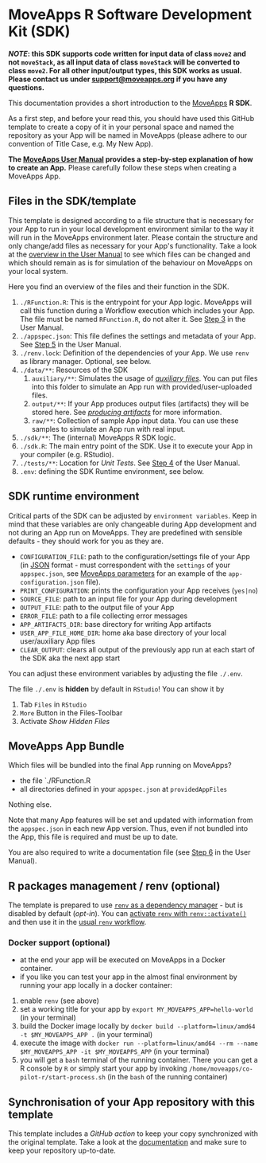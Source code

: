 # MoveApps R Software Development Kit (SDK)

***NOTE*: this SDK supports code written for input data of class `move2` and not `moveStack`, as all input data of class `moveStack` will be converted to class `move2`. For all other input/output types, this SDK works as usual. Please contact us under support@moveapps.org if you have any questions.**

This documentation provides a short introduction to the [MoveApps](https://www.moveapps.org) **R SDK**.

As a first step, and before your read this, you should have used this GitHub template to create a copy of it in your personal space and named the repository as your App will be named in MoveApps (please adhere to our convention of Title Case, e.g. My New App).

**The [MoveApps User Manual](https://docs.moveapps.org/#/create_app) provides a step-by-step explanation of how to create an App.** Please carefully follow these steps when creating a MoveApps App.


## Files in the SDK/template

This template is designed according to a file structure that is necessary for your App to run in your local development environment similar to the way it will run in the MoveApps environment later. Please contain the structure and only change/add files as necessary for your App's functionality. Take a look at the [overview in the User Manual](https://docs.moveapps.org/#/create_app) to see which files can be changed and which should remain as is for simulation of the behaviour on MoveApps on your local system.

Here you find an overview of the files and their function in the SDK.

1. `./RFunction.R`: This is the entrypoint for your App logic. MoveApps will call this function during a Workflow execution which includes your App. The file must be named `RFunction.R`, do not alter it. See [Step 3](https://docs.moveapps.org/#/create_app#step-3-develop-the-app-code-locally-within-the-template) in the User Manual.
1. `./appspec.json`: This file defines the settings and metadata of your App. See [Step 5](https://docs.moveapps.org/#/create_app#step-5-write-app-specifications) in the User Manual.
1. `./renv.lock`: Definition of the dependencies of your App. We use `renv` as library manager. Optional, see below.
1. `./data/**`: Resources of the SDK
   1. `auxiliary/**`: Simulates the usage of [*auxiliary files*](https://docs.moveapps.org/#/auxiliary). You can put files into this folder to simulate an App run with provided/user-uploaded files. 
   1. `output/**`: If your App produces output files (artifacts) they will be stored here. See [*producing artifacts*](https://docs.moveapps.org/#/copilot-r-sdk?id=producing-artefacts) for more information.
   1. `raw/**`: Collection of sample App input data. You can use these samples to simulate an App run with real input.
1. `./sdk/**`: The (internal) MoveApps R SDK logic.
1. `./sdk.R`: The main entry point of the SDK. Use it to execute your App in your compiler (e.g. RStudio).
1. `./tests/**`: Location for *Unit Tests*. See [Step 4](https://docs.moveapps.org/#/create_py_app#=step-4-test-your-app-locally) of the User Manual.
1. `.env`: defining the SDK Runtime environment, see below.

## SDK runtime environment

Critical parts of the SDK can be adjusted by `environment variables`. Keep in mind that these variables are only changeable during App development and not during an App run on MoveApps. They are predefined with sensible defaults - they should work for you as they are.

- `CONFIGURATION_FILE`: path to the configuration/settings file of your App (in [JSON](https://www.w3schools.com/js/js_json_intro.asp) format - must correspondent with the `settings` of your `appspec.json`, see [MoveApps parameters](https://docs.moveapps.org/#/copilot-r-sdk.md#moveapps-parameters) for an example of the `app-configuration.json` file).
- `PRINT_CONFIGURATION`: prints the configuration your App receives (`yes|no`)
- `SOURCE_FILE`: path to an input file for your App during development
- `OUTPUT_FILE`: path to the output file of your App
- `ERROR_FILE`: path to a file collecting error messages
- `APP_ARTIFACTS_DIR`: base directory for writing App artifacts
- `USER_APP_FILE_HOME_DIR`: home aka base directory of your local user/auxiliary App files
- `CLEAR_OUTPUT`: clears all output of the previously app run at each start of the SDK aka the next app start

You can adjust these environment variables by adjusting the file `./.env`.

The file `./.env` is **hidden** by default in `RStudio`! You can show it by

1. Tab `Files` in `RStudio`
1. `More` Button in the Files-Toolbar
1. Activate _Show Hidden Files_

## MoveApps App Bundle

Which files will be bundled into the final App running on MoveApps?

- the file `./RFunction.R
- all directories defined in your `appspec.json` at `providedAppFiles` 

Nothing else.

Note that many App features will be set and updated with information from the `appspec.json` in each new App version. Thus, even if not bundled into the App, this file is required and must be up to date.

You are also required to write a documentation file (see [Step 6](https://docs.moveapps.org/#/create_app#step-6-write-a-documentation-file) in the User Manual).


## R packages management / renv (optional)

The template is prepared to use [`renv` as a dependency manager](https://rstudio.github.io/renv/articles/renv.html) - but is disabled by default (_opt-in_).
You can [activate `renv` with `renv::activate()`](https://rstudio.github.io/renv/articles/renv.html#uninstalling-renv) and then use it in the [usual `renv` workflow](https://rstudio.github.io/renv/articles/renv.html#workflow).


### Docker support (optional)

- at the end your app will be executed on MoveApps in a Docker container.
- if you like you can test your app in the almost final environment by running your app locally in a docker container:

1. enable `renv` (see above)
1. set a working title for your app by `export MY_MOVEAPPS_APP=hello-world` (in your terminal)
1. build the Docker image locally by `docker build --platform=linux/amd64 -t $MY_MOVEAPPS_APP .` (in your terminal)
1. execute the image with `docker run --platform=linux/amd64 --rm --name $MY_MOVEAPPS_APP -it $MY_MOVEAPPS_APP` (in your terminal)
1. you will get a `bash` terminal of the running container. There you can get a R console by `R` or simply start your app by invoking `/home/moveapps/co-pilot-r/start-process.sh` (in the `bash` of the running container)


## Synchronisation of your App repository with this template

This template includes a _GitHub action_ to keep your copy synchronized with the original template. Take a look at the [documentation](https://docs.moveapps.org/#/manage_Rapp_github?id=keep-your-repositories-up-to-date-sync-with-templates) and make sure to keep your repository up-to-date.
